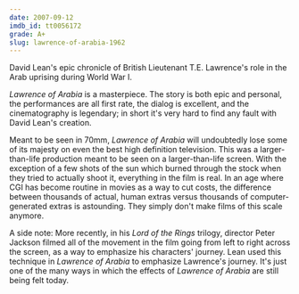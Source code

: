 ```yaml
---
date: 2007-09-12
imdb_id: tt0056172
grade: A+
slug: lawrence-of-arabia-1962
---
```


David Lean's epic chronicle of British Lieutenant T.E. Lawrence's role in the Arab uprising during World War I.

_Lawrence of Arabia_ is a masterpiece. The story is both epic and personal, the performances are all first rate, the dialog is excellent, and the cinematography is legendary; in short it's very hard to find any fault with David Lean's creation.

Meant to be seen in 70mm, _Lawrence of Arabia_ will undoubtedly lose some of its majesty on even the best high definition television. This was a larger-than-life production meant to be seen on a larger-than-life screen. With the exception of a few shots of the sun which burned through the stock when they tried to actually shoot it, everything in the film is real. In an age where CGI has become routine in movies as a way to cut costs, the difference between thousands of actual, human extras versus thousands of computer-generated extras is astounding. They simply don't make films of this scale anymore.

A side note: More recently, in his _Lord of the Rings_ trilogy, director Peter Jackson filmed all of the movement in the film going from left to right across the screen, as a way to emphasize his characters' journey. Lean used this technique in _Lawrence of Arabia_ to emphasize Lawrence's journey. It's just one of the many ways in which the effects of _Lawrence of Arabia_ are still being felt today.
